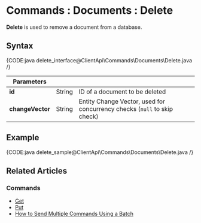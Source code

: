 # Commands : Documents : Delete

**Delete** is used to remove a document from a database.

## Syntax

{CODE:java delete_interface@ClientApi\Commands\Documents\Delete.java /}

| Parameters | | |
| ------------- | ------------- | ----- |
| **id** | String | ID of a document to be deleted |
| **changeVector** | String | Entity Change Vector, used for concurrency checks (`null` to skip check) |

## Example

{CODE:java delete_sample@ClientApi\Commands\Documents\Delete.java /}

## Related Articles

### Commands 

- [Get](../../../client-api/commands/documents/get)  
- [Put](../../../client-api/commands/documents/put)  
- [How to Send Multiple Commands Using a Batch](../../../client-api/commands/batches/how-to-send-multiple-commands-using-a-batch)
